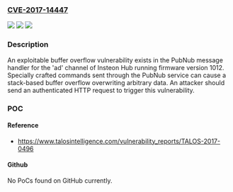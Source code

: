 ### [CVE-2017-14447](https://cve.mitre.org/cgi-bin/cvename.cgi?name=CVE-2017-14447)
![](https://img.shields.io/static/v1?label=Product&message=Insteon&color=blue)
![](https://img.shields.io/static/v1?label=Version&message=Insteon%20Hub%202245-222%20-%20Firmware%20version%201012%20&color=brightgreen)
![](https://img.shields.io/static/v1?label=Vulnerability&message=buffer%20overflow&color=brightgreen)

### Description

An exploitable buffer overflow vulnerability exists in the PubNub message handler for the 'ad' channel of Insteon Hub running firmware version 1012. Specially crafted commands sent through the PubNub service can cause a stack-based buffer overflow overwriting arbitrary data. An attacker should send an authenticated HTTP request to trigger this vulnerability.

### POC

#### Reference
- https://www.talosintelligence.com/vulnerability_reports/TALOS-2017-0496

#### Github
No PoCs found on GitHub currently.

